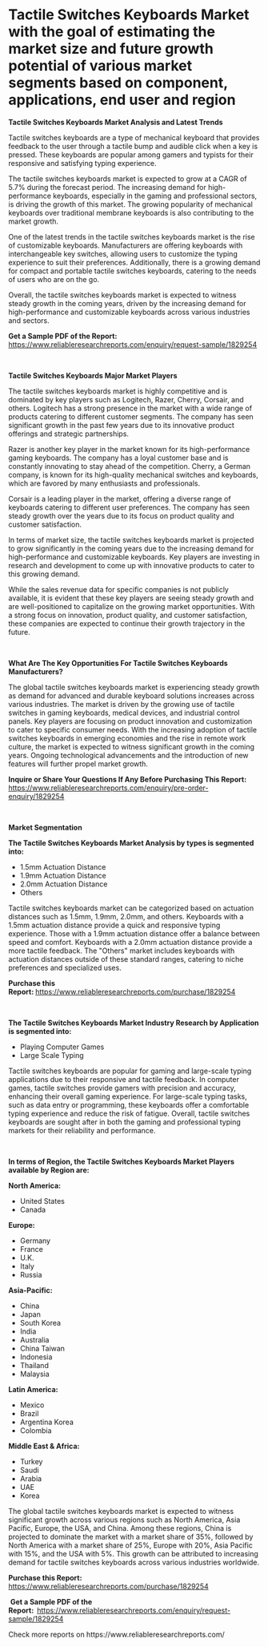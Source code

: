 <p><h1>Tactile Switches Keyboards Market with the goal of estimating the market size and future growth potential of various market segments based on component, applications, end user and region</h1></p><p><strong>Tactile Switches Keyboards Market Analysis and Latest Trends</strong></p>
<p><p>Tactile switches keyboards are a type of mechanical keyboard that provides feedback to the user through a tactile bump and audible click when a key is pressed. These keyboards are popular among gamers and typists for their responsive and satisfying typing experience.</p><p>The tactile switches keyboards market is expected to grow at a CAGR of 5.7% during the forecast period. The increasing demand for high-performance keyboards, especially in the gaming and professional sectors, is driving the growth of this market. The growing popularity of mechanical keyboards over traditional membrane keyboards is also contributing to the market growth.</p><p>One of the latest trends in the tactile switches keyboards market is the rise of customizable keyboards. Manufacturers are offering keyboards with interchangeable key switches, allowing users to customize the typing experience to suit their preferences. Additionally, there is a growing demand for compact and portable tactile switches keyboards, catering to the needs of users who are on the go.</p><p>Overall, the tactile switches keyboards market is expected to witness steady growth in the coming years, driven by the increasing demand for high-performance and customizable keyboards across various industries and sectors.</p></p>
<p><strong>Get a Sample PDF of the Report:&nbsp;</strong> <a href="https://www.reliableresearchreports.com/enquiry/request-sample/1829254">https://www.reliableresearchreports.com/enquiry/request-sample/1829254</a></p>
<p>&nbsp;</p>
<p><strong>Tactile Switches Keyboards Major Market Players</strong></p>
<p><p>The tactile switches keyboards market is highly competitive and is dominated by key players such as Logitech, Razer, Cherry, Corsair, and others. Logitech has a strong presence in the market with a wide range of products catering to different customer segments. The company has seen significant growth in the past few years due to its innovative product offerings and strategic partnerships.</p><p>Razer is another key player in the market known for its high-performance gaming keyboards. The company has a loyal customer base and is constantly innovating to stay ahead of the competition. Cherry, a German company, is known for its high-quality mechanical switches and keyboards, which are favored by many enthusiasts and professionals.</p><p>Corsair is a leading player in the market, offering a diverse range of keyboards catering to different user preferences. The company has seen steady growth over the years due to its focus on product quality and customer satisfaction.</p><p>In terms of market size, the tactile switches keyboards market is projected to grow significantly in the coming years due to the increasing demand for high-performance and customizable keyboards. Key players are investing in research and development to come up with innovative products to cater to this growing demand.</p><p>While the sales revenue data for specific companies is not publicly available, it is evident that these key players are seeing steady growth and are well-positioned to capitalize on the growing market opportunities. With a strong focus on innovation, product quality, and customer satisfaction, these companies are expected to continue their growth trajectory in the future.</p></p>
<p>&nbsp;</p>
<p><strong>What Are The Key Opportunities For Tactile Switches Keyboards Manufacturers?</strong></p>
<p><p>The global tactile switches keyboards market is experiencing steady growth as demand for advanced and durable keyboard solutions increases across various industries. The market is driven by the growing use of tactile switches in gaming keyboards, medical devices, and industrial control panels. Key players are focusing on product innovation and customization to cater to specific consumer needs. With the increasing adoption of tactile switches keyboards in emerging economies and the rise in remote work culture, the market is expected to witness significant growth in the coming years. Ongoing technological advancements and the introduction of new features will further propel market growth.</p></p>
<p><strong>Inquire or Share Your Questions If Any Before Purchasing This Report:</strong> <a href="https://www.reliableresearchreports.com/enquiry/pre-order-enquiry/1829254">https://www.reliableresearchreports.com/enquiry/pre-order-enquiry/1829254</a></p>
<p>&nbsp;</p>
<p><strong>Market Segmentation</strong></p>
<p><strong>The Tactile Switches Keyboards Market Analysis by types is segmented into:</strong></p>
<p><ul><li>1.5mm Actuation Distance</li><li>1.9mm Actuation Distance</li><li>2.0mm Actuation Distance</li><li>Others</li></ul></p>
<p><p>Tactile switches keyboards market can be categorized based on actuation distances such as 1.5mm, 1.9mm, 2.0mm, and others. Keyboards with a 1.5mm actuation distance provide a quick and responsive typing experience. Those with a 1.9mm actuation distance offer a balance between speed and comfort. Keyboards with a 2.0mm actuation distance provide a more tactile feedback. The "Others" market includes keyboards with actuation distances outside of these standard ranges, catering to niche preferences and specialized uses.</p></p>
<p><strong>Purchase this Report:&nbsp;</strong><a href="https://www.reliableresearchreports.com/purchase/1829254">https://www.reliableresearchreports.com/purchase/1829254</a></p>
<p>&nbsp;</p>
<p><strong>The Tactile Switches Keyboards Market Industry Research by Application is segmented into:</strong></p>
<p><ul><li>Playing Computer Games</li><li>Large Scale Typing</li></ul></p>
<p><p>Tactile switches keyboards are popular for gaming and large-scale typing applications due to their responsive and tactile feedback. In computer games, tactile switches provide gamers with precision and accuracy, enhancing their overall gaming experience. For large-scale typing tasks, such as data entry or programming, these keyboards offer a comfortable typing experience and reduce the risk of fatigue. Overall, tactile switches keyboards are sought after in both the gaming and professional typing markets for their reliability and performance.</p></p>
<p>&nbsp;</p>
<p><strong>In terms of Region, the Tactile Switches Keyboards Market Players available by Region are:</strong></p>
<p>
    <p> <strong> North America: </strong>
        <ul>
            <li>United States</li>
            <li>Canada</li>
        </ul>
        </p> 
    <p> <strong> Europe: </strong>
        <ul>
            <li>Germany</li>
            <li>France</li>
            <li>U.K.</li>
            <li>Italy</li>
            <li>Russia</li>
        </ul>
        </p> 
    <p> <strong> Asia-Pacific: </strong>
        <ul>
            <li>China</li>
            <li>Japan</li>
            <li>South Korea</li>
            <li>India</li>
            <li>Australia</li>
            <li>China Taiwan</li>
            <li>Indonesia</li>
            <li>Thailand</li>
            <li>Malaysia</li>
        </ul>
        </p> 
    <p> <strong> Latin America: </strong>
        <ul>
            <li>Mexico</li>
            <li>Brazil</li>
            <li>Argentina Korea</li>
            <li>Colombia</li>
        </ul>
        </p> 
    <p> <strong> Middle East & Africa: </strong>
        <ul>
            <li>Turkey</li>
            <li>Saudi</li>
            <li>Arabia</li>
            <li>UAE</li>
            <li>Korea</li>
        </ul>
    </p>
    </p>
<p><p>The global tactile switches keyboards market is expected to witness significant growth across various regions such as North America, Asia Pacific, Europe, the USA, and China. Among these regions, China is projected to dominate the market with a market share of 35%, followed by North America with a market share of 25%, Europe with 20%, Asia Pacific with 15%, and the USA with 5%. This growth can be attributed to increasing demand for tactile switches keyboards across various industries worldwide.</p></p>
<p><strong>Purchase this Report: </strong><a href="https://www.reliableresearchreports.com/purchase/1829254">https://www.reliableresearchreports.com/purchase/1829254</a></p>
<p>&nbsp;<strong>Get a Sample PDF of the Report:&nbsp;&nbsp;</strong><a href="https://www.reliableresearchreports.com/enquiry/request-sample/1829254">https://www.reliableresearchreports.com/enquiry/request-sample/1829254</a></p>
<p><strong></strong></p>
<p>Check more reports on https://www.reliableresearchreports.com/</p>